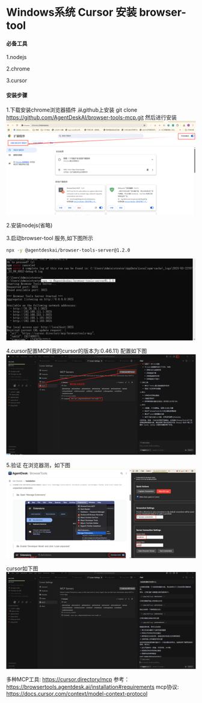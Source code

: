 # Windows系统 Cursor 安装 browser-tool

#### 必备工具
1.nodejs

2.chrome

3.cursor

#### 安装步骤

1.下载安装chrome浏览器插件
从github上安装
git clone https://github.com/AgentDeskAI/browser-tools-mcp.git
然后进行安装
![image](./1742631811594.png)

2.安装nodejs(省略)

3.启动browser-tool 服务,如下图所示
```bash
npx -y @agentdeskai/browser-tools-server@1.2.0
```
![image](1742632071851.png)

4.cursor配置MCP(我的cursor的版本为:0.46.11)
 配置如下图
![image](1742632323398.png)

5.验证
在浏览器测，如下图
![image](1742632450495.jpg)

cursor如下图
![image](img.png)

多种MCP工具: https://cursor.directory/mcp
参考： https://browsertools.agentdesk.ai/installation#requirements
mcp协议: https://docs.cursor.com/context/model-context-protocol